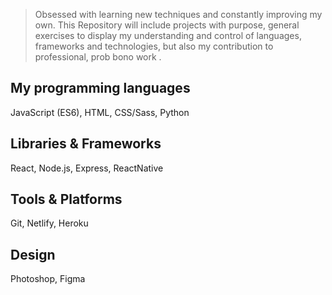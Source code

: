 

> Obsessed with learning new techniques and constantly improving my own.
This Repository will include projects with purpose, general exercises to display my understanding and control of languages, frameworks and technologies, but also my contribution to professional, prob bono work .


## My programming languages
JavaScript (ES6), HTML,
CSS/Sass, Python

## Libraries & Frameworks
React, Node.js, Express, ReactNative

## Tools & Platforms
Git, Netlify, Heroku

## Design
Photoshop, Figma

